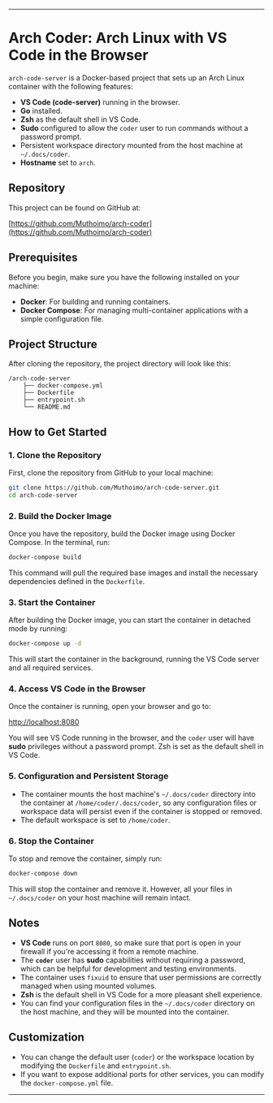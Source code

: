 
---

# Arch Coder: Arch Linux with VS Code in the Browser

`arch-code-server` is a Docker-based project that sets up an Arch Linux container with the following features:

- **VS Code (code-server)** running in the browser.
- **Go** installed.
- **Zsh** as the default shell in VS Code.
- **Sudo** configured to allow the `coder` user to run commands without a password prompt.
- Persistent workspace directory mounted from the host machine at `~/.docs/coder`.
- **Hostname** set to `arch`.

## Repository

This project can be found on GitHub at:

[https://github.com/Muthoimo/arch-coder](https://github.com/Muthoimo/arch-coder)

## Prerequisites

Before you begin, make sure you have the following installed on your machine:

- **Docker**: For building and running containers.
- **Docker Compose**: For managing multi-container applications with a simple configuration file.

## Project Structure

After cloning the repository, the project directory will look like this:

```
/arch-code-server
    ├── docker-compose.yml
    ├── Dockerfile
    ├── entrypoint.sh
    └── README.md
```

## How to Get Started

### 1. Clone the Repository

First, clone the repository from GitHub to your local machine:

```bash
git clone https://github.com/Muthoimo/arch-code-server.git
cd arch-code-server
```

### 2. Build the Docker Image

Once you have the repository, build the Docker image using Docker Compose. In the terminal, run:

```bash
docker-compose build
```

This command will pull the required base images and install the necessary dependencies defined in the `Dockerfile`.

### 3. Start the Container

After building the Docker image, you can start the container in detached mode by running:

```bash
docker-compose up -d
```

This will start the container in the background, running the VS Code server and all required services.

### 4. Access VS Code in the Browser

Once the container is running, open your browser and go to:

[http://localhost:8080](http://localhost:8080)

You will see VS Code running in the browser, and the `coder` user will have **sudo** privileges without a password prompt. Zsh is set as the default shell in VS Code.

### 5. Configuration and Persistent Storage

- The container mounts the host machine's `~/.docs/coder` directory into the container at `/home/coder/.docs/coder`, so any configuration files or workspace data will persist even if the container is stopped or removed.
- The default workspace is set to `/home/coder`.

### 6. Stop the Container

To stop and remove the container, simply run:

```bash
docker-compose down
```

This will stop the container and remove it. However, all your files in `~/.docs/coder` on your host machine will remain intact.

## Notes

- **VS Code** runs on port `8080`, so make sure that port is open in your firewall if you're accessing it from a remote machine.
- The **`coder`** user has **sudo** capabilities without requiring a password, which can be helpful for development and testing environments.
- The container uses `fixuid` to ensure that user permissions are correctly managed when using mounted volumes.
- **Zsh** is the default shell in VS Code for a more pleasant shell experience.
- You can find your configuration files in the `~/.docs/coder` directory on the host machine, and they will be mounted into the container.

## Customization

- You can change the default user (`coder`) or the workspace location by modifying the `Dockerfile` and `entrypoint.sh`.
- If you want to expose additional ports for other services, you can modify the `docker-compose.yml` file.

---

